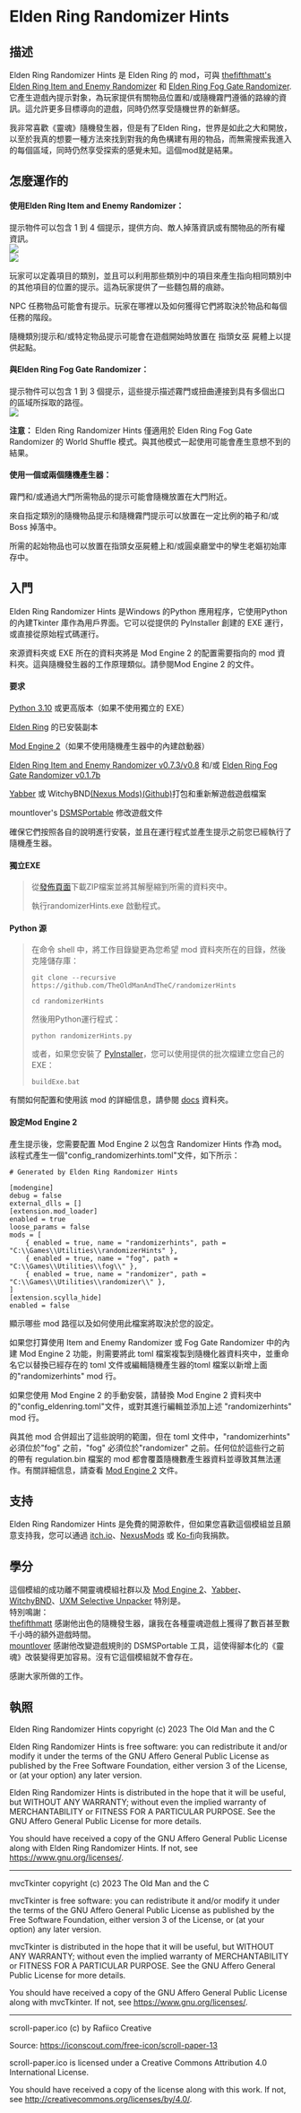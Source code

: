 # Elden Ring Randomizer Hints  
  
## 描述  
  
Elden Ring Randomizer Hints 是 Elden Ring 的 mod，可與 [thefifthmatt's](https://www.nexusmods.com/eldenring/users/58426171) [Elden Ring Item and Enemy Randomizer](https://www.nexusmods.com/eldenring/mods/428) 和 [Elden Ring Fog Gate Randomizer](https://www.nexusmods.com/eldenring/mods/3295).它產生遊戲內提示對象，為玩家提供有關物品位置和/或隨機霧門遵循的路線的資訊。這允許更多目標導向的遊戲，同時仍然享受隨機世界的新鮮感。  
  
我非常喜歡《靈魂》隨機發生器，但是有了Elden Ring，世界是如此之大和開放，以至於我真的想要一種方法來找到對我的角色構建有用的物品，而無需搜索我進入的每個區域，同時仍然享受探索的感覺未知。這個mod就是結果。  
  
## 怎麼運作的  
  
#### 使用Elden Ring Item and Enemy Randomizer：  
  
提示物件可以包含 1 到 4 個提示，提供方向、敵人掉落資訊或有關物品的所有權資訊。  
![](images/itemHint1_zhotw.png)  
![](images/itemHint2_zhotw.png)  
  
玩家可以定義項目的類別，並且可以利用那些類別中的項目來產生指向相同類別中的其他項目的位置的提示。這為玩家提供了一些麵包屑的痕跡。  
  
NPC 任務物品可能會有提示。玩家在哪裡以及如何獲得它們將取決於物品和每個任務的階段。  
  
隨機類別提示和/或特定物品提示可能會在遊戲開始時放置在 指頭女巫 屍體上以提供起點。  
  
#### 與Elden Ring Fog Gate Randomizer：  
  
提示物件可以包含 1 到 3 個提示，這些提示描述霧門或扭曲連接到具有多個出口的區域所採取的路徑。  
![](images/fogHint1_zhotw.png)  
  
**注意：** Elden Ring Randomizer Hints 僅適用於 Elden Ring Fog Gate Randomizer 的 World Shuffle 模式。與其他模式一起使用可能會產生意想不到的結果。  
  
#### 使用一個或兩個隨機產生器：  
  
霧門和/或通過大門所需物品的提示可能會隨機放置在大門附近。  
  
來自指定類別的隨機物品提示和隨機霧門提示可以放置在一定比例的箱子和/或 Boss 掉落中。  
  
所需的起始物品也可以放置在指頭女巫屍體上和/或圓桌廳堂中的孿生老嫗初始庫存中。  
  
## 入門  
  
Elden Ring Randomizer Hints 是Windows 的Python 應用程序，它使用Python 的內建Tkinter 庫作為用戶界面。它可以從提供的 PyInstaller 創建的 EXE 運行，或直接從原始程式碼運行。  
  
來源資料夾或 EXE 所在的資料夾將是 Mod Engine 2 的配置需要指向的 mod 資料夾。這與隨機發生器的工作原理類似。請參閱Mod Engine 2 的文件。  
  
#### 要求  
  
[Python 3.10](https://www.python.org) 或更高版本（如果不使用獨立的 EXE）  
   
[Elden Ring](https://store.steampowered.com/app/1245620/ELDEN_RING/) 的已安裝副本  
   
[Mod Engine 2](https://github.com/soulsmods/ModEngine2)（如果不使用隨機產生器中的內建啟動器）  
  
[Elden Ring Item and Enemy Randomizer v0.7.3/v0.8](https://www.nexusmods.com/eldenring/mods/428) 和/或 [Elden Ring Fog Gate Randomizer v0.1.7b](https://www.nexusmods.com/eldenring/mods/3295)  
  
[Yabber](https://github.com/JKAnderson/Yabber) 或 WitchyBND[(Nexus Mods)](https://www.nexusmods.com/eldenring/mods/3862)[(Github)](https://github.com/JKAnderson/Yabber)打包和重新解遊戲遊戲檔案  
  
mountlover's [DSMSPortable](https://github.com/mountlover/DSMSPortable) 修改遊戲文件  
   
確保它們按照各自的說明進行安裝，並且在運行程式並產生提示之前您已經執行了隨機產生器。  
  
#### 獨立EXE  
  
>從[發佈頁面](https://github.com/TheOldManAndTheC/randomizerHints/releases)下載ZIP檔案並將其解壓縮到所需的資料夾中。  
>  
>執行randomizerHints.exe 啟動程式。  
  
#### Python 源  
  
<blockquote>  
在命令 shell 中，將工作目錄變更為您希望 mod 資料夾所在的目錄，然後克隆儲存庫：  
  
```  
git clone --recursive https://github.com/TheOldManAndTheC/randomizerHints  
   
cd randomizerHints  
```  
  
然後用Python運行程式：  
  
```  
python randomizerHints.py  
```  
  
或者，如果您安裝了 [PyInstaller](https://pyinstaller.org/en/stable/)，您可以使用提供的批次檔建立您自己的EXE：  
```  
buildExe.bat  
```  
  
</blockquote>  
  
有關如何配置和使用該 mod 的詳細信息，請參閱 [docs](.) 資料夾。  
  
#### 設定Mod Engine 2  
  
產生提示後，您需要配置 Mod Engine 2 以包含 Randomizer Hints 作為 mod。該程式產生一個"config_randomizerhints.toml"文件，如下所示：  
  
	# Generated by Elden Ring Randomizer Hints  
	  
	[modengine]  
	debug = false  
	external_dlls = []  
	[extension.mod_loader]  
	enabled = true  
	loose_params = false  
	mods = [  
	    { enabled = true, name = "randomizerhints", path = "C:\\Games\\Utilities\\randomizerHints" },  
	    { enabled = true, name = "fog", path = "C:\\Games\\Utilities\\fog\\" },  
	    { enabled = true, name = "randomizer", path = "C:\\Games\\Utilities\\randomizer\\" },  
	]  
	[extension.scylla_hide]  
	enabled = false  
  
顯示哪些 mod 路徑以及如何使用此檔案將取決於您的設定。  
  
如果您打算使用 Item and Enemy Randomizer 或 Fog Gate Randomizer 中的內建 Mod Engine 2 功能，則需要將此 toml 檔案複製到隨機化器資料夾中，並重命名它以替換已經存在的 toml 文件或編輯隨機產生器的toml 檔案以新增上面的"randomizerhints" mod 行。  
  
如果您使用 Mod Engine 2 的手動安裝，請替換 Mod Engine 2 資料夾中的"config_eldenring.toml"文件，或對其進行編輯並添加上述 "randomizerhints" mod 行。  
  
與其他 mod 合併超出了這些說明的範圍，但在 toml 文件中，"randomizerhints" 必須位於"fog" 之前，"fog" 必須位於"randomizer" 之前。任何位於這些行之前的帶有 regulation.bin 檔案的 mod 都會覆蓋隨機數產生器資料並導致其無法運作。有關詳細信息，請查看 [Mod Engine 2](https://github.com/soulsmods/ModEngine2#get-started-guide) 文件。  
  
## 支持  
  
Elden Ring Randomizer Hints 是免費的開源軟件，但如果您喜歡這個模組並且願意支持我，您可以通過 [itch.io](https://the-old-man-and-the-c.itch.io/elden-ring-randomizer-hints)、[NexusMods](https://www.nexusmods.com/eldenring/mods/4096) 或 [Ko-fi](https://ko-fi.com/theoldmanandthec)向我捐款。  
  
## 學分  
  
這個模組的成功離不開靈魂模組社群以及 [Mod Engine 2](https://github.com/soulsmods/ModEngine2)、[Yabber](https://github.com/JKAnderson/Yabber)、[WitchyBND](https://github.com/ividyon/WitchyBND)、[UXM Selective Unpacker](https://github.com/Nordgaren/UXM-Selective-Unpack) 特別是。  
特別鳴謝：  
[thefifthmatt](https://www.nexusmods.com/eldenring/users/58426171) 感謝他出色的隨機發生器，讓我在各種靈魂遊戲上獲得了數百甚至數千小時的額外遊戲時間。  
[mountlover](https://github.com/mountlover) 感謝他改變遊戲規則的 DSMSPortable 工具，這使得腳本化的《靈魂》改裝變得更加容易。沒有它這個模組就不會存在。  
  
感謝大家所做的工作。  
  
## 執照  
  
Elden Ring Randomizer Hints copyright (c) 2023 The Old Man and the C  
  
Elden Ring Randomizer Hints is free software: you can redistribute it and/or modify it under the terms of the GNU Affero General Public License as published by the Free Software Foundation, either version 3 of the License, or (at your option) any later version.  
  
Elden Ring Randomizer Hints is distributed in the hope that it will be useful,  but WITHOUT ANY WARRANTY; without even the implied warranty of MERCHANTABILITY or FITNESS FOR A PARTICULAR PURPOSE. See the GNU Affero General Public License  for more details.  
  
You should have received a copy of the GNU Affero General Public License along with Elden Ring Randomizer Hints. If not, see <https://www.gnu.org/licenses/>.  
  
***  
  
mvcTkinter copyright (c) 2023 The Old Man and the C  
  
mvcTkinter is free software: you can redistribute it and/or modify it under the terms of the GNU Affero General Public License as published by the Free Software Foundation, either version 3 of the License, or (at your option) any later version.  
  
mvcTkinter is distributed in the hope that it will be useful,  but WITHOUT ANY WARRANTY; without even the implied warranty of MERCHANTABILITY or FITNESS FOR A PARTICULAR PURPOSE. See the GNU Affero General Public License  for more details.  
  
You should have received a copy of the GNU Affero General Public License along with mvcTkinter. If not, see <https://www.gnu.org/licenses/>.  
  
***  
  
scroll-paper.ico (c) by  Rafiico Creative  
  
Source: <https://iconscout.com/free-icon/scroll-paper-13>  
  
scroll-paper.ico is licensed under a Creative Commons Attribution 4.0 International License.  
  
You should have received a copy of the license along with this work. If not, see <http://creativecommons.org/licenses/by/4.0/>.
